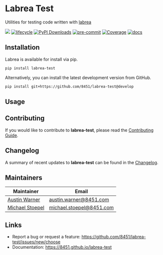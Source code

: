 # Labrea Test
Utilities for testing code written with [labrea](https://github.com/8451/labrea)

![](https://img.shields.io/badge/version-0.0.1-blue.svg)
[![lifecycle](https://img.shields.io/badge/lifecycle-stable-green.svg)](https://www.tidyverse.org/lifecycle/#stable)
[![PyPI Downloads](https://img.shields.io/pypi/dm/labrea.svg?label=PyPI%20downloads)](https://pypi.org/project/labrea-test/)
[![pre-commit](https://img.shields.io/badge/pre--commit-enabled-brightgreen?logo=pre-commit&logoColor=white)](https://github.com/pre-commit/pre-commit)
[![Coverage](https://raw.githubusercontent.com/8451/labrea-test/meta/coverage/coverage.svg)](https://github.com/8451/labrea-test/tree/meta/coverage)
[![docs](https://img.shields.io/badge/docs-latest-brightgreen.svg?style=flat)](https://8451.github.io/labrea-test)

## Installation
Labrea is available for install via pip.

```bash
pip install labrea-test
````

Alternatively, you can install the latest development version from GitHub.

```bash
pip install git+https://github.com/8451/labrea-test@develop
```

## Usage

## Contributing
If you would like to contribute to **labrea-test**, please read the
[Contributing Guide](docs/source/contributing.md).

## Changelog
A summary of recent updates to **labrea-test** can be found in the
[Changelog](docs/source/changelog.md).

## Maintainers

| Maintainer                                                | Email                    |
|-----------------------------------------------------------|--------------------------|
| [Austin Warner](https://github.com/austinwarner-8451)     | austin.warner@8451.com   |
| [Michael Stoepel](https://github.com/michaelstoepel-8451) | michael.stoepel@8451.com |

## Links
- Report a bug or request a feature: https://github.com/8451/labrea-test/issues/new/choose
- Documentation: https://8451.github.io/labrea-test
